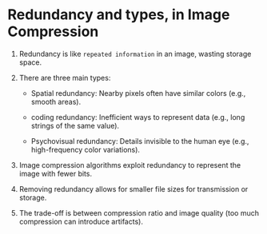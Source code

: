 # Redundancy and types, in Image Compression

1. Redundancy is like `repeated information` in an image, wasting storage space.

2. There are three main types:
    * Spatial redundancy: Nearby pixels often have similar colors (e.g., smooth areas).

    * coding redundancy: Inefficient ways to represent data (e.g., long strings of the same value).

    * Psychovisual redundancy: Details invisible to the human eye (e.g., high-frequency color variations).   

3. Image compression algorithms exploit redundancy to represent the image with fewer bits.

4. Removing redundancy allows for smaller file sizes for transmission or storage.

5. The trade-off is between compression ratio and image quality (too much compression can introduce artifacts).